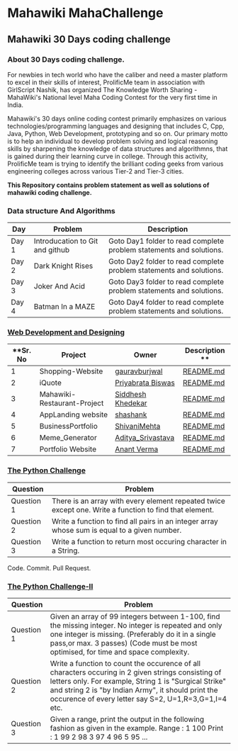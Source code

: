 #  Mahawiki MahaChallenge
## Mahawiki 30 Days coding challenge

### About 30 Days coding challenge.

For newbies in tech world who have the caliber and need a master platform to excel in their skills of interest,
ProlificMe team in association with GirlScript Nashik, has organized The Knowledge Worth Sharing - MahaWiki's National level 
Maha Coding Contest for the very first time in India.

Mahawiki's 30 days online coding contest primarily emphasizes on various technologies/programming languages
and designing that includes C, Cpp, Java, Python, Web Development, prototyping and so on. 
Our primary motto is to help an individual to develop problem solving and logical reasoning skills
by sharpening the knowledge of data structures and algorithmns, 
that is gained during their learning curve in college. Through this activity, 
ProlificMe team is trying to identify the brilliant coding geeks from various 
engineering colleges across various Tier-2 and Tier-3 cities.

<b>This Repository contains problem statement as well as solutions of mahawiki coding challenge.</b>

### Data structure And Algorithms

Day |Problem  | Description 
------------ | ------------ | -------------
Day 1 | Introducation to  Git and github|  Goto Day1 folder to read complete problem statements and solutions.
Day 2 |Dark Knight Rises | Goto Day2 folder to read complete problem statements and solutions.
Day 3 | Joker And Acid | Goto Day3 folder to read complete problem statements and solutions.
Day 4 | Batman In a MAZE | Goto Day4 folder to read complete problem statements and solutions.

### [Web Development and Designing](Web-Development/README.md)

**Sr. No |Project | Owner |  Description **
------------ | ------------ | -------------|-----------------
1 | Shopping-Website |  [gauravburjwal](https://github.com/gauravburjwal/) | [README.md](Web-Development/Gaurav-Burjwal-Shoping-Website.md)
2 |iQuote | [Priyabrata Biswas](https://github.com/pbiswas101)|[README.md](Web-Development/Priyabrata-Biswas-iQuote.md)
3 | Mahawiki-Restaurant-Project |[Siddhesh Khedekar](https://github.com/SiddheshKhedekar)|[README.md](Web-Development/SiddheshKhedekar-RestaurantWebsite.md)
4|AppLanding website| [shashank](https://github.com/shashank-sj)| [README.md](Web-Development/Shashank_AppLanding_website.md)
5| BusinessPortfolio| [ShivaniMehta](https://github.com/shivani7n7)|[README.md](Web-Development/ShivaniMehtaBusinessPortfolio.md)
6| Meme_Generator | [Aditya_Srivastava](https://github.com/adi10hero) |[README.md](Web-Development/Aditya_Srivastava_Meme_Generator.md)
7| Portfolio Website | [Anant Verma](https://github.com/infiniteverma)|[README.md](Web-Development/AnantVerma-PortfolioWebsite.md)



###  [The Python Challenge](Python-Challenge/README.md)
      

Question |Problem  |
------------ | ------------ 
Question 1 | There is an array with every element repeated twice except one. Write a function to find that element.
Question 2 | Write a function to find all pairs in an integer array whose sum is equal to a given number.
Question 3 | Write a function to return most occuring character in a String.

Code. Commit. Pull Request.


###  [The Python Challenge-II](Python-Challenge-II/README.md)
      

Question |Problem  |
------------ | ------------ 
Question 1 | Given an array of 99 integers between 1-100, find the missing integer. No integer is repeated and only one integer is missing. (Preferably do it in a single pass,or max. 3 passes) (Code must be most optimised, for time and space complexity. 
Question 2 | Write a function to count the occurence of all characters occuring in 2 given strings consisting of letters only. For example, String 1 is "Surgical Strike" and string 2 is "by Indian Army", it should print the occurence of every letter say S=2, U=1,R=3,G=1,I=4 etc.
Question 3 | Given a range, print the output in the following fashion as given in the example. Range : 1 100 Print : 1 99 2 98 3 97 4 96 5 95 ... 
